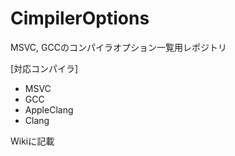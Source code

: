 # CimpilerOptions
MSVC, GCCのコンパイラオプション一覧用レポジトリ

[対応コンパイラ]  
+ MSVC
+ GCC
+ AppleClang
+ Clang

Wikiに記載   
  

